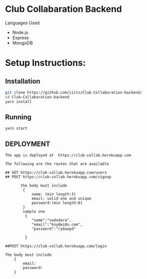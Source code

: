 # Club Collabaration Backend

Languages Used

- Node.js
- Express
- MongoDB

# Setup Instructions:

## Installation

```bash
git clone https://github.com/iiitv/Club-Collabaration-backend/
cd Club-Collabaration-backend
yarn install
```

## Running

```bash
yarn start
```

## DEPLOYMENT

```
The app is deployed at  https://club-collab.herokuapp.com

The following are the routes that are available

## GET https://club-collab.herokuapp.com/users
## POST https://club-collab.herokuapp.com/signup

       the body must include
        {
            name: (min length:3)
            email: valid one and unique
            password:(min length:6)
        }
        sample one
         {
            "name":"vadodara",
            "email":"koy@wi8o.com",
            "password":"rybaopd"

         }

##POST https://club-collab.herokuapp.com/login

The body must include
    {
        email:
        password:
    }


```
